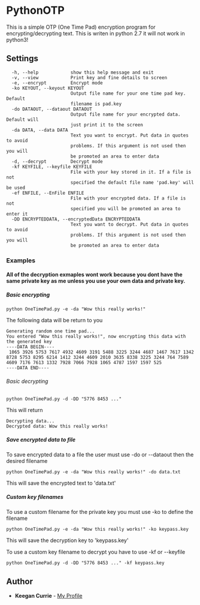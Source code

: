 # PythonOTP
This is a simple OTP (One Time Pad) encryption program for encrypting/decrypting text.
This is writen in python 2.7 it will not work in python3!

## Settings
```
  -h, --help            show this help message and exit
  -v, --view            Print key and fine details to screen
  -e, --encrypt         Encrypt mode
  -ko KEYOUT, --keyout KEYOUT
                        Output file name for your one time pad key. Default
                        filename is pad.key
  -do DATAOUT, --dataout DATAOUT
                        Output file name for your encrypted data. Default will
                        just print it to the screen
  -da DATA, --data DATA
                        Text you want to encrypt. Put data in quotes to avoid
                        problems. If this argument is not used then you will
                        be promoted an area to enter data
  -d, --decrypt         Decrypt mode
  -kf KEYFILE, --keyfile KEYFILE
                        File with your key stored in it. If a file is not
                        specified the default file name 'pad.key' will be used
  -ef ENFILE, --EnFile ENFILE
                        File with your encrypted data. If a file is not
                        specified you will be promoted an area to enter it
  -DD ENCRYPTEDDATA, --encryptedData ENCRYPTEDDATA
                        Text you want to decrypt. Put data in quotes to avoid
                        problems. If this argument is not used then you will
                        be promoted an area to enter data
```

### Examples
#### All of the decryption exmaples wont work because you dont have the same private key as me unless you use your own data and private key.

##### Basic encrypting
```
python OneTimePad.py -e -da "Wow this really works!"
```
The following data will be return to you

```
Generating random one time pad...
You entered "Wow this really works!", now encrypting this data with the generated key 
----DATA BEGIN----
 1065 3926 5753 7617 4932 4609 3191 5488 3225 3244 4687 1467 7617 1342 8728 5753 8295 6214 1412 3244 4609 2010 3635 8338 3225 3244 764 7589 4609 7176 7613 1332 7928 7066 7928 1065 4787 1597 1597 525
----DATA END----
```

###### Basic decrypting
```
python OneTimePad.py -d -DD "5776 8453 ..."
```
This will return
```
Decrypting data...
Decrypted data: Wow this really works!
```

##### Save encrypted data to file
To save encrypted data to a file the user must use -do or --dataout then the desired filename
```
python OneTimePad.py -e -da "Wow this really works!" -do data.txt
```
This will save the encrypted text to 'data.txt'


##### Custom key filenames
To use a custom filename for the private key you must use -ko to define the filename
```
python OneTimePad.py -e -da "Wow this really works!" -ko keypass.key
```
This will save the decryption key to 'keypass.key'

To use a custom key filename to decrypt you have to use -kf or --keyfile
```
python OneTimePad.py -d -DD "5776 8453 ..." -kf keypass.key
```



## Author

* **Keegan Currie** - [My Profile](https://github.com/therealkeeg1)

